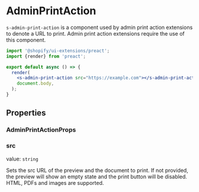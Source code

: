 # AdminPrintAction

`s-admin-print-action` is a component used by admin print action extensions to denote a URL to print. Admin print action extensions require the use of this component.

```jsx
import '@shopify/ui-extensions/preact';
import {render} from 'preact';

export default async () => {
  render(
    <s-admin-print-action src="https://example.com"></s-admin-print-action>,
    document.body,
  );
}

```

## Properties

### AdminPrintActionProps

### src

value: `string`

Sets the src URL of the preview and the document to print. If not provided, the preview will show an empty state and the print button will be disabled. HTML, PDFs and images are supported.

